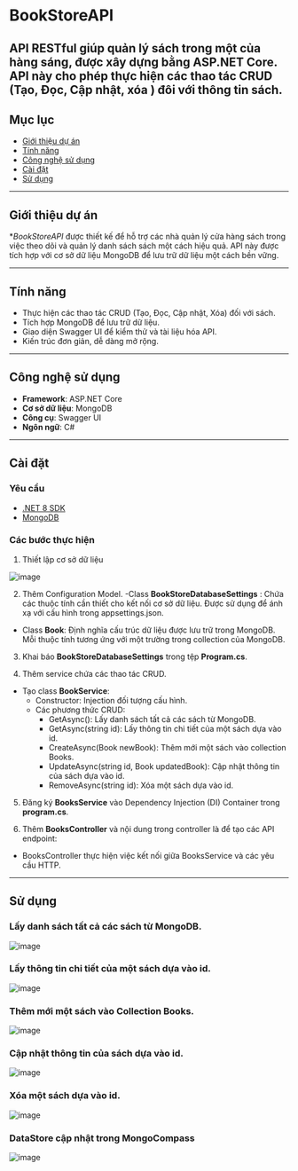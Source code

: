 # BookStoreAPI
API RESTful giúp quản lý sách trong một của hàng sáng, được xây dựng bằng ASP.NET Core. API này cho phép thực hiện các thao tác CRUD (Tạo, Đọc, Cập nhật, xóa ) đôi với thông tin sách.
---
## Mục lục
- [Giới thiệu dự án](#giới-thiệu-dự-án)
- [Tính năng](#tính-năng)
- [Công nghệ sử dụng](#công-nghệ-sử-dụng)
- [Cài đặt](#cài-đặt)
- [Sử dụng](#sử-dụng)
---
## Giới thiệu dự án
**BookStoreAPI* được thiết kế để hỗ trợ các nhà quản lý cửa hàng sách trong việc theo dõi và quản lý danh sách sách một cách hiệu quả. API này được tích hợp với cơ sở dữ liệu MongoDB để lưu trữ dữ liệu một cách bền vững.

---
## Tính năng
- Thực hiện các thao tác CRUD (Tạo, Đọc, Cập nhật, Xóa) đối với sách.
- Tích hợp MongoDB để lưu trữ dữ liệu.
- Giao diện Swagger UI để kiểm thử và tài liệu hóa API.
- Kiến trúc đơn giản, dễ dàng mở rộng.

---
## Công nghệ sử dụng
- **Framework**: ASP.NET Core
- **Cơ sở dữ liệu**: MongoDB
- **Công cụ**: Swagger UI
- **Ngôn ngữ**: C#
  
---
## Cài đặt
### Yêu cầu
- [.NET 8 SDK](https://dotnet.microsoft.com/download)
- [MongoDB](https://www.mongodb.com/try/download/community)

### Các bước thực hiện
1. Thiết lập cơ sở dữ liệu

![image](https://github.com/user-attachments/assets/71f4d036-12cf-4adf-8939-b12357c672be)

2. Thêm Configuration Model.
-Class **BookStoreDatabaseSettings** : Chứa các thuộc tính cần thiết cho kết nối cơ sở dữ liệu. Được sử dụng để ánh xạ với cấu hình trong appsettings.json.
- Class **Book**: Định nghĩa cấu trúc dữ liệu được lưu trữ trong MongoDB. Mỗi thuộc tính tương ứng với một trường trong collection của MongoDB.

3. Khai báo **BookStoreDatabaseSettings** trong tệp **Program.cs**.

4. Thêm service chứa các thao tác CRUD.
- Tạo class **BookService**:
  + Constructor: Injection đối tượng cấu hình.
  + Các phương thức CRUD:
    - GetAsync(): Lấy danh sách tất cả các sách từ MongoDB.
    - GetAsync(string id): Lấy thông tin chi tiết của một sách dựa vào id.
    - CreateAsync(Book newBook): Thêm mới một sách vào collection Books.
    - UpdateAsync(string id, Book updatedBook): Cập nhật thông tin của sách dựa vào id.
    - RemoveAsync(string id): Xóa một sách dựa vào id.
      
5.  Đăng ký **BooksService** vào Dependency Injection (DI) Container trong **program.cs**.

6.  Thêm **BooksController** và nội dung trong controller là để tạo các API endpoint:
- BooksController thực hiện việc kết nối giữa BooksService và các yêu cầu HTTP.
---
## Sử dụng
### Lấy danh sách tất cả các sách từ MongoDB.
![image](https://github.com/user-attachments/assets/7d3dfd16-edf0-4893-88f8-16d6784a4f5a)

### Lấy thông tin chi tiết của một sách dựa vào id.
![image](https://github.com/user-attachments/assets/b8705be7-07d6-4586-850e-3f2a6dfbb6e5)

### Thêm mới một sách vào Collection Books.
![image](https://github.com/user-attachments/assets/6eedeaa4-4649-43b4-9be1-d8f03eb5c08e)

### Cập nhật thông tin của sách dựa vào id.
![image](https://github.com/user-attachments/assets/8ce33da0-9196-434c-a7ce-74f574ff5d21)

### Xóa một sách dựa vào id.
![image](https://github.com/user-attachments/assets/0964052b-aaad-42a2-a068-3924d925064f)

### DataStore cập nhật trong MongoCompass
![image](https://github.com/user-attachments/assets/6a5e776f-1b24-4ac6-829b-066894ecef3f)





